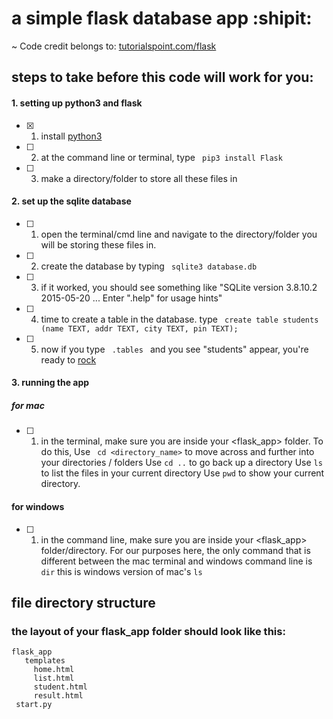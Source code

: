 # a simple flask database app :shipit:

 ~ Code credit belongs to: [tutorialspoint.com/flask](https://www.tutorialspoint.com/flask/flask_sqlite.htm)
 

## steps to take before this code will work for you:
#### 1. setting up python3 and flask
- [x] 1. install [python3](https://www.python.org/downloads/release/python-352/)
- [ ] 2. at the command line or terminal, type ```  pip3 install Flask  ```
- [ ] 3. make a directory/folder to store all these files in

#### 2. set up the sqlite database 
- [ ] 1. open the terminal/cmd line and navigate to the directory/folder you will be storing these files in.
- [ ] 2. create the database by typing ```  sqlite3 database.db  ```
- [ ] 3. if it worked, you should see something like "SQLite version 3.8.10.2 2015-05-20 ... Enter ".help" for usage hints"
- [ ] 4. time to create a table in the database. type ```  create table students (name TEXT, addr TEXT, city TEXT, pin TEXT); ```
- [ ] 5. now if you type ```  .tables  ``` and you see "students" appear, you're ready to [rock](https://www.tutorialspoint.com/flask/flask_sqlite.htm)

#### 3. running the app

##### for mac
- [ ] 1. in the terminal, make sure you are inside your <flask_app> folder.
To do this, Use ``` cd <directory_name>``` to move across and further into your directories / folders
Use ``` cd .. ``` to go back up a directory
Use ``` ls ``` to list the files in your current directory
Use ``` pwd ``` to show your current directory.


#### for windows
- [ ] 1. in the command line, make sure you are inside your <flask_app> folder/directory.
For our purposes here, the only command that is different between the mac terminal and windows command line
is ``` dir ```  this is windows version of mac's ``` ls ```



## file directory structure
### the layout of your flask_app folder should look like this:


```
flask_app
   templates
     home.html
     list.html
     student.html
     result.html
 start.py
```
